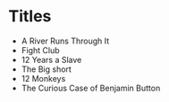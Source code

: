 # Titles

- A River Runs Through It
- Fight Club
- 12 Years a Slave
- The Big short
- 12 Monkeys
- The Curious Case of Benjamin Button 
